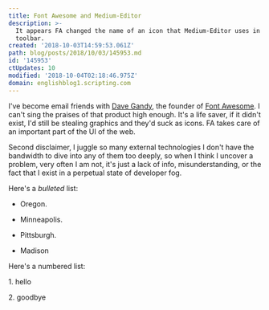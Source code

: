```yaml
---
title: Font Awesome and Medium-Editor
description: >-
  It appears FA changed the name of an icon that Medium-Editor uses in its
  toolbar.
created: '2018-10-03T14:59:53.061Z'
path: blog/posts/2018/10/03/145953.md
id: '145953'
ctUpdates: 10
modified: '2018-10-04T02:18:46.975Z'
domain: englishblog1.scripting.com
---
```

I've become email friends with [Dave Gandy](https://twitter.com/davegandy), the founder of [Font Awesome](https://fontawesome.com/). I can't sing the praises of that product high enough. It's a life saver, if it didn't exist, I'd still be stealing graphics and they'd suck as icons. FA takes care of an important part of the UI of the web.

Second disclaimer, I juggle so many external technologies I don't have the bandwidth to dive into any of them too deeply, so when I think I uncover a problem, very often I am not, it's just a lack of info, misunderstanding, or the fact that I exist in a perpetual state of developer fog.

Here's a *bulleted* list:

* Oregon.

* Minneapolis.

* Pittsburgh.

* Madison

Here's a numbered list:

1\. hello

2\. goodbye